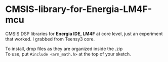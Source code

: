 CMSIS-library-for-Energia-LM4F-mcu
==================================

CMSIS DSP libraries for **Energia IDE, LM4F** at core level, just an experiment that worked. I grabbed from Teensy3 core.

To install, drop files as they are organized inside the .zip<br>
To use, put  ```#include <arm_math.h>``` at the top of your sketch.
